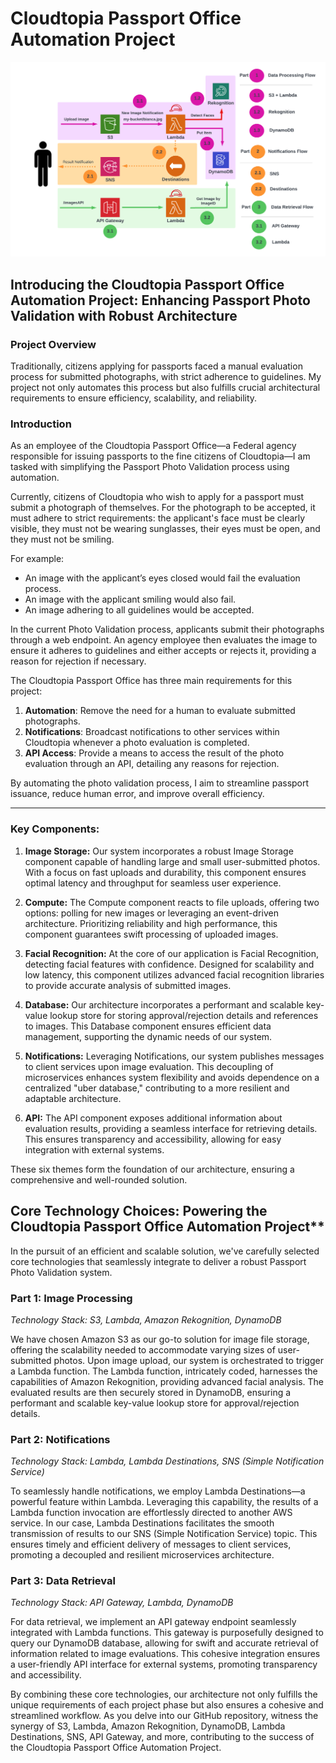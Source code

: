 # Cloudtopia Passport Office Automation Project

![Cloudtopia Passport Office Automation](CloudtopiaPassportPhotoAutomation.png)

## Introducing the Cloudtopia Passport Office Automation Project: Enhancing Passport Photo Validation with Robust Architecture

### Project Overview

Traditionally, citizens applying for passports faced a manual evaluation process for submitted photographs, with strict adherence to guidelines. My project not only automates this process but also fulfills crucial architectural requirements to ensure efficiency, scalability, and reliability.

### Introduction

As an employee of the Cloudtopia Passport Office—a Federal agency responsible for issuing passports to the fine citizens of Cloudtopia—I am tasked with simplifying the Passport Photo Validation process using automation.

Currently, citizens of Cloudtopia who wish to apply for a passport must submit a photograph of themselves. For the photograph to be accepted, it must adhere to strict requirements: the applicant's face must be clearly visible, they must not be wearing sunglasses, their eyes must be open, and they must not be smiling.

For example:
- An image with the applicant’s eyes closed would fail the evaluation process.
- An image with the applicant smiling would also fail.
- An image adhering to all guidelines would be accepted.

In the current Photo Validation process, applicants submit their photographs through a web endpoint. An agency employee then evaluates the image to ensure it adheres to guidelines and either accepts or rejects it, providing a reason for rejection if necessary.

The Cloudtopia Passport Office has three main requirements for this project:

1. **Automation**: Remove the need for a human to evaluate submitted photographs.
2. **Notifications**: Broadcast notifications to other services within Cloudtopia whenever a photo evaluation is completed.
3. **API Access**: Provide a means to access the result of the photo evaluation through an API, detailing any reasons for rejection.

By automating the photo validation process, I aim to streamline passport issuance, reduce human error, and improve overall efficiency.

---

### Key Components:

1. **Image Storage:**
   Our system incorporates a robust Image Storage component capable of handling large and small user-submitted photos. With a focus on fast uploads and durability, this component ensures optimal latency and throughput for seamless user experience.

2. **Compute:**
   The Compute component reacts to file uploads, offering two options: polling for new images or leveraging an event-driven architecture. Prioritizing reliability and high performance, this component guarantees swift processing of uploaded images.

3. **Facial Recognition:**
   At the core of our application is Facial Recognition, detecting facial features with confidence. Designed for scalability and low latency, this component utilizes advanced facial recognition libraries to provide accurate analysis of submitted images.

4. **Database:**
   Our architecture incorporates a performant and scalable key-value lookup store for storing approval/rejection details and references to images. This Database component ensures efficient data management, supporting the dynamic needs of our system.

5. **Notifications:**
   Leveraging Notifications, our system publishes messages to client services upon image evaluation. This decoupling of microservices enhances system flexibility and avoids dependence on a centralized "uber database," contributing to a more resilient and adaptable architecture.

6. **API:**
   The API component exposes additional information about evaluation results, providing a seamless interface for retrieving details. This ensures transparency and accessibility, allowing for easy integration with external systems.

These six themes form the foundation of our architecture, ensuring a comprehensive and well-rounded solution. 

## Core Technology Choices: Powering the Cloudtopia Passport Office Automation Project**

In the pursuit of an efficient and scalable solution, we've carefully selected core technologies that seamlessly integrate to deliver a robust Passport Photo Validation system.

### Part 1: Image Processing

*Technology Stack: S3, Lambda, Amazon Rekognition, DynamoDB*

We have chosen Amazon S3 as our go-to solution for image file storage, offering the scalability needed to accommodate varying sizes of user-submitted photos. Upon image upload, our system is orchestrated to trigger a Lambda function. The Lambda function, intricately coded, harnesses the capabilities of Amazon Rekognition, providing advanced facial analysis. The evaluated results are then securely stored in DynamoDB, ensuring a performant and scalable key-value lookup store for approval/rejection details.

### Part 2: Notifications

*Technology Stack: Lambda, Lambda Destinations, SNS (Simple Notification Service)*

To seamlessly handle notifications, we employ Lambda Destinations—a powerful feature within Lambda. Leveraging this capability, the results of a Lambda function invocation are effortlessly directed to another AWS service. In our case, Lambda Destinations facilitates the smooth transmission of results to our SNS (Simple Notification Service) topic. This ensures timely and efficient delivery of messages to client services, promoting a decoupled and resilient microservices architecture.

### Part 3: Data Retrieval

*Technology Stack: API Gateway, Lambda, DynamoDB*

For data retrieval, we implement an API gateway endpoint seamlessly integrated with Lambda functions. This gateway is purposefully designed to query our DynamoDB database, allowing for swift and accurate retrieval of information related to image evaluations. This cohesive integration ensures a user-friendly API interface for external systems, promoting transparency and accessibility.

By combining these core technologies, our architecture not only fulfills the unique requirements of each project phase but also ensures a cohesive and streamlined workflow. As you delve into our GitHub repository, witness the synergy of S3, Lambda, Amazon Rekognition, DynamoDB, Lambda Destinations, SNS, API Gateway, and more, contributing to the success of the Cloudtopia Passport Office Automation Project.
